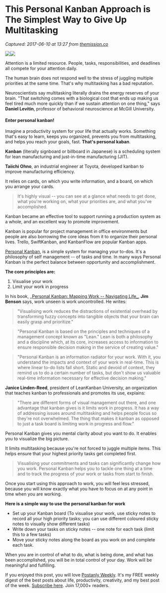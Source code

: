 # This Personal Kanban Approach is The Simplest Way to Give Up Multitasking

_Captured: 2017-06-10 at 13:27 from [themission.co](https://themission.co/this-personal-kanban-approach-is-the-simplest-way-to-give-up-multitasking-and-get-real-work-done-c126c9ad25b1)_

![](https://cdn-images-1.medium.com/freeze/max/30/1*hxcic1ndcpwA1IAfaORgnQ.png?q=20)![](https://cdn-images-1.medium.com/max/1000/1*hxcic1ndcpwA1IAfaORgnQ.png)

Attention is a limited resource. People, tasks, responsibilities, and deadlines all compete for your attention daily.

The human brain does not respond well to the stress of juggling multiple priorities at the same time. That's why multitasking has a bad reputation.

Neuroscientists say multitasking literally drains the energy reserves of your brain. "That switching comes with a biological cost that ends up making us feel tired much more quickly than if we sustain attention on one thing," says **Daniel Levitin**, professor of behavioral neuroscience at McGill University.

#### Enter personal kanban!

Imagine a productivity system for your life that actually works. Something that's easy to learn, keeps you organized, prevents you from multitasking, and helps you reach your goals, fast. **That's personal kaban**.

**Kanban** (literally signboard or billboard in Japanese) is a scheduling system for lean manufacturing and just-in-time manufacturing (JIT).

**Taiichi Ohno**, an industrial engineer at Toyota, developed kanban to improve manufacturing efficiency.

It relies on cards, on which you write information, and a board, on which you arrange your cards.

> It's highly visual -- you can see at a glance what needs to get done, what you're working on, what your priorities are, and what you've accomplished.

Kanban became an effective tool to support running a production system as a whole, and an excellent way to promote improvement.

Kanban is popular for project management in office environments but people are also borrowing the core ideas from it to organize their personal lives. Trello, SwiftKanban, and KanbanFlow are popular Kanban apps.

[Personal Kanban](http://www.personalkanban.com/pk/), is a simple system for managing your to-dos. It's a philosophy of self management -- of tasks and time. In many ways Personal Kanban is the perfect balance between opportunity and accomplishment.

**The core principles are:**

  1. Visualise your work
  2. Limit your work in progress

In his book, _[Personal Kanban: Mapping Work -- Navigating Life_](http://amzn.to/2r0xlk8), **Jim Benson** says, work unseen is work uncontrolled. He writes:

> "Visualising work reduces the distractions of existential overhead by transforming fuzzy concepts into tangible objects that your brain can easily grasp and prioritize."

> "Personal Kanban is based on the principles and techniques of a management concept known as "Lean." Lean is both a philosophy and a discipline which, at its core, increases access to information to ensure responsible decision making in the service of creating value."

> "Personal Kanban is an information radiator for your work. With it, you understand the impacts and context of your work in real-time. This is where linear to-do lists fall short. Static and devoid of context, they remind us to do a certain number of tasks, but don't show us valuable real-time information necessary for effective decision making."

**Janice Linden-Reed**, president of LeanKanban University, an organization that teaches kanban to professionals and promotes its use, explains:

> "There are different forms of visual management out there, and one advantage that kanban gives is it limits work in progress. It has a way of addressing issues around multitasking and helps people focus so they're not overwhelmed. The thing that makes it kanban as opposed to just a task board is limiting work in progress and flow."

Personal Kanban gives you mental clarity about you want to do. It enables you to visualize the big picture.

It limits multitasking because you're not forced to juggle multiple items. This helps ensure that your highest priority tasks get completed first.

> Visualising your commitments and tasks can significantly change how you work. Personal Kanban helps you to tackle one thing at a time and to track the progress of your work or tasks from start to finish.

Once you start using this approach to work, you will feel less stressed, because you will know exactly what you have to focus on at any point in time when you are working.

**Here is a simple way to use the personal kanban for work**

  * Set up your Kanban board (To visualise your work, use sticky notes to record all your high priority tasks; you can use different coloured sticky notes to visually show different tasks)
  * Write down your tasks on sticky notes -- one note for each task (limit this to a few tasks)
  * Move your sticky notes along the board as you work on and complete each task.

When you are in control of what to do, what is being done, and what has been accomplished, you will be in total control of your day. Work will be meaningful and fulfilling.

If you enjoyed this post, you will love [Postanly Weekly](https://postanly.ongoodbits.com). It's my FREE weekly digest of the best posts about life, productivity, creativity, and my best post of the week. [Subscribe here](https://postanly.ongoodbits.com). Join 17,000+ readers.
